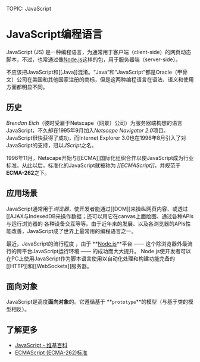 TOPIC: JavaScript

# JavaScript编程语言

JavaScript (JS) 是一种编程语言，为通常用于客户端（client-side）的网页动态脚本，不过，也常通过像[Node.js](http://nodejs.org/)这样的包，用于服务器端（server-side）。

不应该把JavaScript和[[Java]]混淆。“Java”和“JavaScript”都是Oracle（甲骨文）公司在美国和其他国家注册的商标，但是这两种编程语言在语法、语义和使用方面都明显不同。

## 历史

*Brendan Eich*（彼时受雇于Netscape（网景）公司）为服务器端构想的语言JavaScript，不久却在1995年9月加入*Netscape Navigator 2.0*项目。
JavaScript很快获得了成功，而Internet Explorer 3.0也在1996年8月引入了对JavaScript的支持，冠以*JScript*之名。

1996年11月，Netscape开始与[[ECMA]]国际化组织合作以使JavaScript成为行业标准。从此以后，标准化的JavaScript就被称为 *[[ECMAScript]]*，并规范于
**ECMA-262**之下。

## 应用场景

JavaScript通常用于*浏览器*，使开发者能通过[[DOM]]来操纵网页内容、或透过[[AJAX与IndexedDB来操作数据；还可以用它在canvas上面绘图、通过各种APIs与运行浏览器的
各种设备交互等等。由于近年来的发展、以及各浏览器的APIs性能改善，JavaScript成了世界上最常用的编程语言之一。

最近，JavaScript的流行程度 ，由于 **[Node.js](http://nodejs.org/)**平台 —— 这个除浏览器外最流行的跨平台JavaScript运行环境 —— 的成功而大大提升。
Node.js使开发者可以在PC上使用JavaScript作为脚本语言使用以自动化处理和构建功能完备的[[HTTP]]和[[WebSockets]]服务器。

## 面向对象

JavaScript是高度**面向对象**的。它遵循基于 **`prototype`**的模型（与基于类的模型相反）。

## 了解更多

- [JavaScript - 维基百科](https://en.wikipedia.org/wiki/JavaScript)
- [ECMAScript (ECMA-262)标准](http://www.ecma-international.org/publications/standards/Ecma-262.htm)
